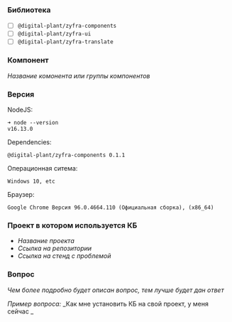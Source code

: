 ### Библиотека

- [ ] `@digital-plant/zyfra-components`
- [ ] `@digital-plant/zyfra-ui`
- [ ] `@digital-plant/zyfra-translate`

### Компонент

_Название комонента или группы компонентов_

### Версия

NodeJS:
```
➜ node --version
v16.13.0
```

Dependencies:

`@digital-plant/zyfra-components 0.1.1`

Операционная ситема:

`Windows 10, etc`

Браузер:

`Google Chrome Версия 96.0.4664.110 (Официальная сборка), (x86_64)`


### Проект в котором используется КБ

- _Название проекта_
- _Ссылка на репозитории_
- _Ссылка на стенд с проблемой_

### Вопрос

_Чем более подробно будет описан вопрос, тем лучше будет дан ответ_

_Пример вопроса:_
_Как мне установить КБ на свой проект, у меня сейчас _
